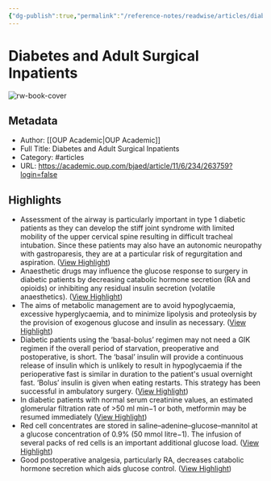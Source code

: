 ```yaml
---
{"dg-publish":true,"permalink":"/reference-notes/readwise/articles/diabetes-and-adult-surgical-inpatients/"}
---
```


# Diabetes and Adult Surgical Inpatients

![rw-book-cover](https://oup.silverchair-cdn.com/oup/backfile/Content_public/Journal/bjaed/Issue/11/6/1/m_cover.gif?Expires=1734642053&Signature=V7K295tLQmHNcE3gBLhlRLwAzTfRH3dEwKRq8HZDLr9W-NzGZ3JIcX8DFSNHw~4MlM3kLorB3jOsEFPezF487jRNySWx8zO7cZvXvh0V0DI1wCXJXifnK9MpVhHRcye2bmpwg7s-MPEx~4tDQ3hf9mHHYiXynqSzgEYLWPzbGTQYVV1YN0Spg5JXKWXnhZk-QojBoMdbEjtfeKtBA6sw60AhPje-opUaqAjzpWRq4YhDpwtVWoPgZ4yFLU~2hDoHIv-2O4IGa6Ut-4AWG-aDyGy~Pj6ZcwBhShDQI8ODX8~A38NSuaCDNROdFaBLqeqSaI5WmpBpQX6ea7TusiMNBA__&Key-Pair-Id=APKAIE5G5CRDK6RD3PGA)

## Metadata
- Author: [[OUP Academic\|OUP Academic]]
- Full Title: Diabetes and Adult Surgical Inpatients
- Category: #articles
- URL: https://academic.oup.com/bjaed/article/11/6/234/263759?login=false

## Highlights
- Assessment of the airway is particularly important in type 1 diabetic patients as they can develop the stiff joint syndrome with limited mobility of the upper cervical spine resulting in difficult tracheal intubation. Since these patients may also have an autonomic neuropathy with gastroparesis, they are at a particular risk of regurgitation and aspiration. ([View Highlight](https://read.readwise.io/read/01gpebayp14vrkddbw6eem3daq))
- Anaesthetic drugs may influence the glucose response to surgery in diabetic patients by decreasing catabolic hormone secretion (RA and opioids) or inhibiting any residual insulin secretion (volatile anaesthetics). ([View Highlight](https://read.readwise.io/read/01gpebck3ygn6ncaw39t5yt1ze))
- The aims of metabolic management are to avoid hypoglycaemia, excessive hyperglycaemia, and to minimize lipolysis and proteolysis by the provision of exogenous glucose and insulin as necessary. ([View Highlight](https://read.readwise.io/read/01gpebdaq8ktbx7y0pwh07v41q))
- Diabetic patients using the ‘basal-bolus’ regimen may not need a GIK regimen if the overall period of starvation, preoperative and postoperative, is short. The ‘basal’ insulin will provide a continuous release of insulin which is unlikely to result in hypoglycaemia if the perioperative fast is similar in duration to the patient's usual overnight fast. ‘Bolus’ insulin is given when eating restarts. This strategy has been successful in ambulatory surgery. ([View Highlight](https://read.readwise.io/read/01gpebh6z6dd128frg07yfc4jk))
- In diabetic patients with normal serum creatinine values, an estimated glomerular filtration rate of >50 ml min−1 or both, metformin may be resumed immediately ([View Highlight](https://read.readwise.io/read/01gpebkt3kgjfmsm6qmjx21j4p))
- Red cell concentrates are stored in saline–adenine–glucose–mannitol at a glucose concentration of 0.9% (50 mmol litre−1). The infusion of several packs of red cells is an important additional glucose load. ([View Highlight](https://read.readwise.io/read/01gpebntw87je4earbj1ms46t9))
- Good postoperative analgesia, particularly RA, decreases catabolic hormone secretion which aids glucose control. ([View Highlight](https://read.readwise.io/read/01gpebqdvv9mnfnb065djgrhb5))
